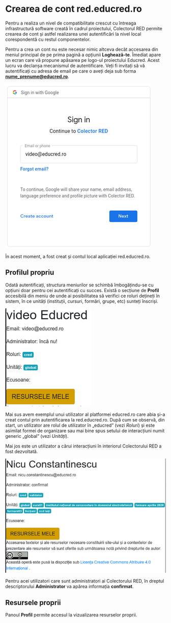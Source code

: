 # Crearea de cont red.educred.ro

Pentru a realiza un nivel de compatibilitate crescut cu întreaga infrastructură software creată în cadrul proiectului, Colectorul RED permite crearea de cont și astfel realizarea unei autentificări la nivel local corespondentă cu restul componentelor.

Pentru a crea un cont nu este necesar nimic altceva decât accesarea din meniul principal de pe prima pagină a opțiunii **Loghează-te**. Îmediat apare un ecran care vă propune apăsarea pe logo-ul proiectului Educred. Acest lucru va declanșa mecanismul de autentificare. Veți fi invitați să vă autentificați cu adresa de email pe care o aveți deja sub forma **nume_prenume@educred.ro**.

![](img/creare-user/SignIn.png)

În acest moment, a fost creat și contul local aplicației red.educred.ro.

## Profilul propriu

Odată autentificați, structura meniurilor se schimbă îmbogățindu-se cu opțiuni doar pentru cei autentificați cu succes.
Există o secțiune de **Profil** accesibilă din meniu de unde ai posibilitatea să verifici ce roluri dețineți în sistem, în ce unități (instituții, cursuri, formări, grupe, etc) sunteți înscriși.

![](img/creare-user/ProfilUserFaraNiciunRol.png)

Mai sus avem exemplul unui utilizator al platformei educred.ro care abia și-a creat contul prin autentificarea la red.educred.ro.
După cum se observă, din start, un utilizator are rolul de utilizator în „educred” (vezi *Roluri*) și este asimilat formei de organizare sau mai bine spus setului de interacțiuni numit generic „global” (vezi *Unități*).

Mai jos este un utilizator a cărui interacțiuni în interiorul Colectorului RED a fost dezvoltată.

![](img/creare-user/PropriulProfil.png)

Pentru acei utilizatori care sunt administratori ai Colectorului RED, în dreptul descriptorului **Administrator** va apărea informația **confirmat**.

## Resursele proprii

Panoul **Profil** permite accesul la vizualizarea resurselor proprii.

